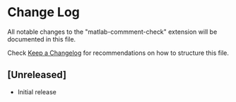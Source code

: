 # Change Log

All notable changes to the "matlab-commment-check" extension will be documented in this file.

Check [Keep a Changelog](http://keepachangelog.com/) for recommendations on how to structure this file.

## [Unreleased]

- Initial release